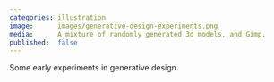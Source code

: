 ```yaml
---
categories: illustration
image:      images/generative-design-experiments.png
media:      A mixture of randomly generated 3d models, and Gimp.
published:  false
---
```

Some early experiments in generative design.
